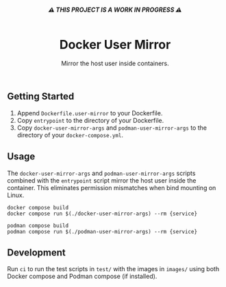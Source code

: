 <header align="center">
    <h5 align="center">⚠️ THIS PROJECT IS A WORK IN PROGRESS ⚠️</h5>
</header>

<header align="center">
    <h1 align="center">Docker User Mirror</h1>
    <p align="center">Mirror the host user inside containers.</p>
</header>

## Getting Started
1. Append `Dockerfile.user-mirror` to your Dockerfile.
2. Copy `entrypoint` to the directory of your Dockerfile.
3. Copy `docker-user-mirror-args` and `podman-user-mirror-args` to the directory of your `docker-compose.yml`.

## Usage
The `docker-user-mirror-args` and `podman-user-mirror-args` scripts combined with the `entrypoint` script mirror the host user inside the container. This eliminates permission mismatches when bind mounting on Linux.

```shell
docker compose build
docker compose run $(./docker-user-mirror-args) --rm {service}
```

```shell
podman compose build
podman compose run $(./podman-user-mirror-args) --rm {service}
```

## Development
Run `ci` to run the test scripts in `test/` with the images in `images/` using both Docker compose and Podman compose (if installed).